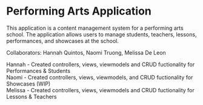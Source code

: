 # Performing Arts Application

This application is a content management system for a performing arts school. The application allows users to manage students, teachers, lessons, performances, and showcases at the school.

Collaborators: Hannah Quintos, Naomi Truong, Melissa De Leon

Hannah - Created controllers, views, viewmodels and CRUD fuctionality for Performances & Students
<br>
Naomi - Created controllers, views, viewmodels, and CRUD fuctionality for Showcases (WIP)
<br>
Melissa - Created controllers, views, viewmodels and CRUD fuctionality for Lessons & Teachers
